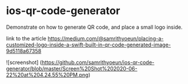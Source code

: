 # ios-qr-code-generator
 
Demonstrate on how to generate QR code, and place a small logo inside.

link to the article 
https://medium.com/@samrithyoeun/placing-a-customized-logo-inside-a-swift-built-in-qr-code-generated-image-9d5118a67358

![screenshot] (https://github.com/samrithyoeun/ios-qr-code-generator/blob/master/Screen%20Shot%202020-06-22%20at%204.24.55%20PM.png)

